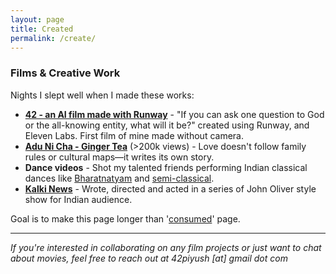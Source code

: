 ```yaml
---
layout: page
title: Created
permalink: /create/
---
```


### Films & Creative Work

Nights I slept well when I made these works:

- **[42 - an AI film made with Runway](https://youtu.be/_baZAf1MIjs)** - "If you can ask one question to God or the all-knowing entity, what will it be?" created using Runway, and Eleven Labs. First film of mine made without camera. 
- **[Adu Ni Cha - Ginger Tea](https://www.youtube.com/watch?v=l87Y35H2XRE)**  (>200k views) - Love doesn't follow family rules or cultural maps—it writes its own story.
- **Dance videos** - Shot my talented friends performing Indian classical dances like [Bharatnatyam](https://www.youtube.com/watch?v=bHui4yIOACI) and [semi-classical](https://www.youtube.com/watch?v=WSQmnPxrkK4).
- **[Kalki News](https://youtu.be/8T0qC74lA9I)** - Wrote, directed and acted in a series of John Oliver style show for Indian audience.

Goal is to make this page longer than '[consumed](https://piyush42.github.io/hello/goodreads/)' page.

---

*If you're interested in collaborating on any film projects or just want to chat about movies, feel free to reach out at 42piyush [at] gmail dot com*
